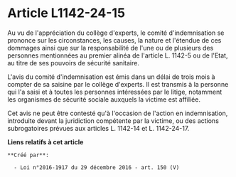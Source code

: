 # Article L1142-24-15

Au vu de l'appréciation du collège d'experts, le comité d'indemnisation se prononce sur les circonstances, les causes, la
nature et l'étendue de ces dommages ainsi que sur la responsabilité de l'une ou de plusieurs des personnes mentionnées au
premier alinéa de l'article L. 1142-5 ou de l'Etat, au titre de ses pouvoirs de sécurité sanitaire.

L'avis du comité d'indemnisation est émis dans un délai de trois mois à compter de sa saisine par le collège d'experts. Il
est transmis à la personne qui l'a saisi et à toutes les personnes intéressées par le litige, notamment les organismes de
sécurité sociale auxquels la victime est affiliée.

Cet avis ne peut être contesté qu'à l'occasion de l'action en indemnisation, introduite devant la juridiction compétente par
la victime, ou des actions subrogatoires prévues aux articles L. 1142-14 et L. 1142-24-17.

**Liens relatifs à cet article**

	**Créé par**:

	  - Loi n°2016-1917 du 29 décembre 2016 - art. 150 (V)
